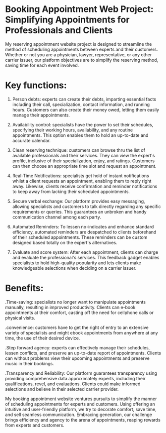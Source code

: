 # Booking Appointment Web Project: Simplifying Appointments for Professionals and Clients

My reserving appointment website project is designed to streamline the method of scheduling appointments between experts and their customers. Whether or not you are a physician, lawyer, representative, or any other carrier issuer, our platform objectives are to simplify the reserving method, saving time for each event involved.

# Key functions:

1. Person debts: experts can create their debts, imparting essential facts including their call, specialization, contact information, and running hours. Customers can also create their money owed, letting them easily manage their appointments.

2. Availability control: specialists have the power to set their schedules, specifying their working hours, availability, and any routine appointments. This option enables them to hold an up-to-date and accurate calendar.

3. Clean reserving technique: customers can browse thru the list of available professionals and their services. They can view the expert's profile, inclusive of their specialization, enjoy, and ratings. Customers can then choose an appropriate time slot and request an appointment.

4. Real-Time Notifications: specialists get hold of instant notifications whilst a client requests an appointment, enabling them to reply right away. Likewise, clients receive confirmation and reminder notifications to keep away from lacking their scheduled appointments.

5. Secure verbal exchange: Our platform provides easy messaging, allowing specialists and customers to talk directly regarding any specific requirements or queries. This guarantees an unbroken and handy communication channel among each party.

6. Automated Reminders: To lessen no-indicates and enhance standard efficiency, automated reminders are despatched to clients beforehand of their scheduled appointments. These reminders can be custom designed based totally on the expert's alternatives.

7. Evaluate and score system: After each appointment, clients can charge and evaluate the professional's services. This feedback gadget enables specialists to hold high-quality popularity and lets clients make knowledgeable selections when deciding on a carrier issuer.

# Benefits:

.Time-saving: specialists no longer want to manipulate appointments manually, resulting in improved productivity. Clients can e-book appointments at their comfort, casting off the need for cellphone calls or physical visits.

.convenience: customers have to get the right of entry to an extensive variety of specialists and might ebook appointments from anywhere at any time, the use of their desired device.

.Step forward agency: experts can effectively manage their schedules, lessen conflicts, and preserve an up-to-date report of appointments. Clients can without problems view their upcoming appointments and preserve music in their bookings.

.Transparency and Reliability: Our platform guarantees transparency using providing comprehensive data approximately experts, including their qualifications, revel, and evaluations. Clients could make informed selections and believe in their selected carrier provider.

My booking appointment website ventures pursuits to simplify the manner of scheduling appointments for experts and customers. Using offering an intuitive and user-friendly platform, we try to decorate comfort, save time, and sell seamless communication. Embracing generation, our challenge brings efficiency and agency to the arena of appointments, reaping rewards from experts and customers.
